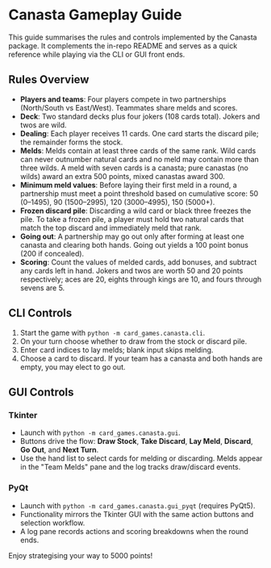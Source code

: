 # Canasta Gameplay Guide

This guide summarises the rules and controls implemented by the Canasta package. It complements the in-repo README and serves as a quick reference while playing via the CLI or GUI front ends.

## Rules Overview

- **Players and teams**: Four players compete in two partnerships (North/South vs East/West). Teammates share melds and scores.
- **Deck**: Two standard decks plus four jokers (108 cards total). Jokers and twos are wild.
- **Dealing**: Each player receives 11 cards. One card starts the discard pile; the remainder forms the stock.
- **Melds**: Melds contain at least three cards of the same rank. Wild cards can never outnumber natural cards and no meld may contain more than three wilds. A meld with seven cards is a canasta; pure canastas (no wilds) award an extra 500 points, mixed canastas award 300.
- **Minimum meld values**: Before laying their first meld in a round, a partnership must meet a point threshold based on cumulative score: 50 (0–1495), 90 (1500–2995), 120 (3000–4995), 150 (5000+).
- **Frozen discard pile**: Discarding a wild card or black three freezes the pile. To take a frozen pile, a player must hold two natural cards that match the top discard and immediately meld that rank.
- **Going out**: A partnership may go out only after forming at least one canasta and clearing both hands. Going out yields a 100 point bonus (200 if concealed).
- **Scoring**: Count the values of melded cards, add bonuses, and subtract any cards left in hand. Jokers and twos are worth 50 and 20 points respectively; aces are 20, eights through kings are 10, and fours through sevens are 5.

## CLI Controls

1. Start the game with `python -m card_games.canasta.cli`.
2. On your turn choose whether to draw from the stock or discard pile.
3. Enter card indices to lay melds; blank input skips melding.
4. Choose a card to discard. If your team has a canasta and both hands are empty, you may elect to go out.

## GUI Controls

### Tkinter

- Launch with `python -m card_games.canasta.gui`.
- Buttons drive the flow: **Draw Stock**, **Take Discard**, **Lay Meld**, **Discard**, **Go Out**, and **Next Turn**.
- Use the hand list to select cards for melding or discarding. Melds appear in the "Team Melds" pane and the log tracks draw/discard events.

### PyQt

- Launch with `python -m card_games.canasta.gui_pyqt` (requires PyQt5).
- Functionality mirrors the Tkinter GUI with the same action buttons and selection workflow.
- A log pane records actions and scoring breakdowns when the round ends.

Enjoy strategising your way to 5000 points!
